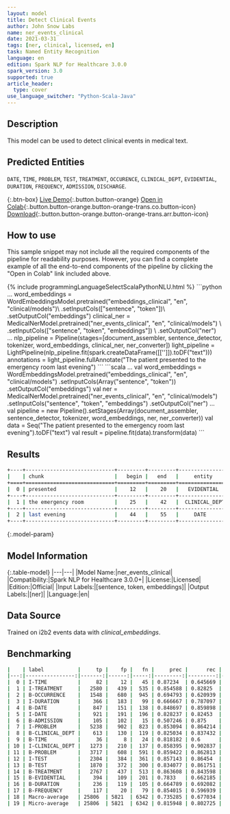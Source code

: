 ```yaml
---
layout: model
title: Detect Clinical Events
author: John Snow Labs
name: ner_events_clinical
date: 2021-03-31
tags: [ner, clinical, licensed, en]
task: Named Entity Recognition
language: en
edition: Spark NLP for Healthcare 3.0.0
spark_version: 3.0
supported: true
article_header:
  type: cover
use_language_switcher: "Python-Scala-Java"
---
```


## Description

This model can be used to detect clinical events in medical text.

## Predicted Entities

`DATE`, `TIME`, `PROBLEM`, `TEST`, `TREATMENT`, `OCCURENCE`, `CLINICAL_DEPT`, `EVIDENTIAL`, `DURATION`, `FREQUENCY`, `ADMISSION`, `DISCHARGE`.

{:.btn-box}
[Live Demo](https://demo.johnsnowlabs.com/healthcare/NER_EVENTS_CLINICAL/){:.button.button-orange}
[Open in Colab](https://colab.research.google.com/github/JohnSnowLabs/spark-nlp-workshop/blob/master/tutorials/Certification_Trainings/Healthcare/1.Clinical_Named_Entity_Recognition_Model.ipynb){:.button.button-orange.button-orange-trans.co.button-icon}
[Download](https://s3.amazonaws.com/auxdata.johnsnowlabs.com/clinical/models/ner_events_clinical_en_3.0.0_3.0_1617209685283.zip){:.button.button-orange.button-orange-trans.arr.button-icon}

## How to use

This sample snippet may not include all the required components of the pipeline for readability purposes. However, you can find a complete example of all the end-to-end components of the pipeline by clicking the "Open in Colab" link included above.




<div class="tabs-box" markdown="1">
{% include programmingLanguageSelectScalaPythonNLU.html %}
```python
...
word_embeddings = WordEmbeddingsModel.pretrained("embeddings_clinical", "en", "clinical/models")\
  .setInputCols(["sentence", "token"])\
  .setOutputCol("embeddings")
clinical_ner = MedicalNerModel.pretrained("ner_events_clinical", "en", "clinical/models") \
  .setInputCols(["sentence", "token", "embeddings"]) \
  .setOutputCol("ner")
...
nlp_pipeline = Pipeline(stages=[document_assembler, sentence_detector, tokenizer, word_embeddings, clinical_ner, ner_converter])
light_pipeline = LightPipeline(nlp_pipeline.fit(spark.createDataFrame([['']]).toDF("text")))
annotations = light_pipeline.fullAnnotate("The patient presented to the emergency room last evening")
```
```scala
...
val word_embeddings = WordEmbeddingsModel.pretrained("embeddings_clinical", "en", "clinical/models")
  .setInputCols(Array("sentence", "token"))
  .setOutputCol("embeddings")
val ner = MedicalNerModel.pretrained("ner_events_clinical", "en", "clinical/models")
  .setInputCols("sentence", "token", "embeddings") 
  .setOutputCol("ner")
...
val pipeline = new Pipeline().setStages(Array(document_assembler, sentence_detector, tokenizer, word_embeddings, ner, ner_converter))
val data = Seq("The patient presented to the emergency room last evening").toDF("text")
val result = pipeline.fit(data).transform(data)
```
</div>

## Results

```bash
+----+-----------------------------+---------+---------+-----------------+
|    | chunk                       |   begin |   end   |     entity      |
+====+=============================+=========+=========+=================+
|  0 | presented                   |    12   |    20   |   EVIDENTIAL    |
+----+-----------------------------+---------+---------+-----------------+
|  1 | the emergency room          |    25   |    42   |  CLINICAL_DEPT  |
+----+-----------------------------+---------+---------+-----------------+
|  2 | last evening                |    44   |    55   |     DATE        |
+----+-----------------------------+---------+---------+-----------------+
```

{:.model-param}
## Model Information

{:.table-model}
|---|---|
|Model Name:|ner_events_clinical|
|Compatibility:|Spark NLP for Healthcare 3.0.0+|
|License:|Licensed|
|Edition:|Official|
|Input Labels:|[sentence, token, embeddings]|
|Output Labels:|[ner]|
|Language:|en|

## Data Source

Trained on i2b2 events data with *clinical_embeddings*.

## Benchmarking

```bash
|    | label           |     tp |    fp |   fn |     prec |      rec |        f1 |
|---:|----------------:|-------:|------:|-----:|---------:|---------:|----------:|
|  0 | I-TIME          |     82 |    12 |   45 | 0.87234  | 0.645669 | 0.742081  |
|  1 | I-TREATMENT     |   2580 |   439 |  535 | 0.854588 | 0.82825  | 0.841213  |
|  2 | B-OCCURRENCE    |   1548 |   680 |  945 | 0.694793 | 0.620939 | 0.655793  |
|  3 | I-DURATION      |    366 |   183 |   99 | 0.666667 | 0.787097 | 0.721893  |
|  4 | B-DATE          |    847 |   151 |  138 | 0.848697 | 0.859898 | 0.854261  |
|  5 | I-DATE          |    921 |   191 |  196 | 0.828237 | 0.82453  | 0.82638   |
|  6 | B-ADMISSION     |    105 |   102 |   15 | 0.507246 | 0.875    | 0.642202  |
|  7 | I-PROBLEM       |   5238 |   902 |  823 | 0.853094 | 0.864214 | 0.858618  |
|  8 | B-CLINICAL_DEPT |    613 |   130 |  119 | 0.825034 | 0.837432 | 0.831187  |
|  9 | B-TIME          |     36 |     8 |   24 | 0.818182 | 0.6      | 0.692308  |
| 10 | I-CLINICAL_DEPT |   1273 |   210 |  137 | 0.858395 | 0.902837 | 0.880055  |
| 11 | B-PROBLEM       |   3717 |   608 |  591 | 0.859422 | 0.862813 | 0.861114  |
| 12 | I-TEST          |   2304 |   384 |  361 | 0.857143 | 0.86454  | 0.860826  |
| 13 | B-TEST          |   1870 |   372 |  300 | 0.834077 | 0.861751 | 0.847688  |
| 14 | B-TREATMENT     |   2767 |   437 |  513 | 0.863608 | 0.843598 | 0.853485  |
| 15 | B-EVIDENTIAL    |    394 |   109 |  201 | 0.7833   | 0.662185 | 0.717669  |
| 16 | B-DURATION      |    236 |   119 |  105 | 0.664789 | 0.692082 | 0.678161  |
| 17 | B-FREQUENCY     |    117 |    20 |   79 | 0.854015 | 0.596939 | 0.702703  |
| 18 | Macro-average   | 25806  | 5821  | 6342 | 0.735285 | 0.677034 | 0.704959  |
| 19 | Micro-average   | 25806  | 5821  | 6342 | 0.815948 | 0.802725 | 0.809283  |
```